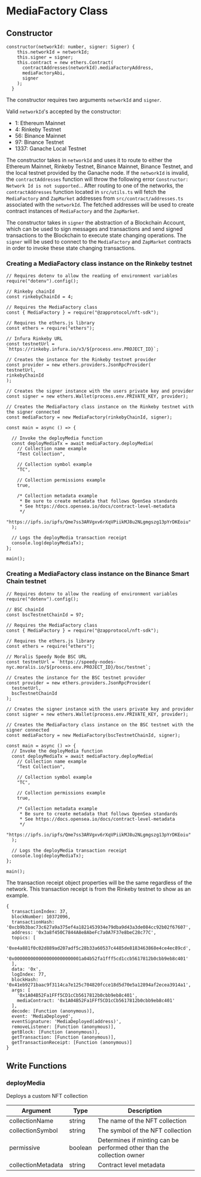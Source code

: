 # MediaFactory Class

## Constructor

```
constructor(networkId: number, signer: Signer) {
    this.networkId = networkId;
    this.signer = signer;
    this.contract = new ethers.Contract(
      contractAddresses(networkId).mediaFactoryAddress,
      mediaFactoryAbi,
      signer
    );
  }
```

The constructor requires two arguments `networkId` and `signer`.

Valid `networkId`'s accepted by the constructor:

- 1: Ethereum Mainnet
- 4: Rinkeby Testnet
- 56: Binance Mainnet
- 97: Binance Testnet
- 1337: Ganache Local Testnet

The constructor takes in `networkId` and uses it to route to either the Ethereum Mainnet, Rinkeby Testnet, Binance Mainnet, Binance Testnet, and the local testnet provided by the Ganache node. If the `networkId` is invalid, the `contractAddresses` function will throw the following error `Constructor: Network Id is not supported.`. After routing to one of the networks, the `contractAddresses` function located in `src/utils.ts` will fetch the `MediaFactory` and `ZapMarket` addresses from `src/contract/addresses.ts` associated with the `networkId`. The fetched addresses will be used to create contract instances of `MediaFactory` and the `ZapMarket`.

The constructor takes in `signer` the abstraction of a Blockchain Account, which can be used to sign messages and transactions and send signed transactions to the Blockchain to execute state changing operations. The `signer` will be used to connect to the `MediaFactory` and `ZapMarket` contracts in order to invoke these state changing transactions.

### Creating a MediaFactory class instance on the Rinkeby testnet

```
// Requires dotenv to allow the reading of environment variables
require("dotenv").config();

// Rinkeby chainId
const rinkebyChainId = 4;

// Requires the MediaFactory class
const { MediaFactory } = require("@zapprotocol/nft-sdk");

// Requires the ethers.js library
const ethers = require("ethers");

// Infura Rinkeby URL
const testnetUrl = `https://rinkeby.infura.io/v3/${process.env.PROJECT_ID}`;

// Creates the instance for the Rinkeby testnet provider
const provider = new ethers.providers.JsonRpcProvider(
testnetUrl,
rinkebyChainId
);

// Creates the signer instance with the users private key and provider
const signer = new ethers.Wallet(process.env.PRIVATE_KEY, provider);

// Creates the MediaFactory class instance on the Rinkeby testnet with the signer connected
const mediaFactory = new MediaFactory(rinkebyChainId, signer);

const main = async () => {

  // Invoke the deployMedia function
  const deployMediaTx = await mediaFactory.deployMedia(
    // Collection name example
    "Test Collection",

    // Collection symbol example
    "TC",

    // Collection permissions example
    true,

    /* Collection metadata example
     * Be sure to create metadata that follows OpenSea standards
     * See https://docs.opensea.io/docs/contract-level-metadata
     */
    "https://ipfs.io/ipfs/Qme7ss3ARVgxv6rXqVPiikMJ8u2NLgmgszg13pYrDKEoiu"
  );

  // Logs the deployMedia transaction receipt
  console.log(deployMediaTx);
};

main();
```

### Creating a MediaFactory class instance on the Binance Smart Chain testnet

```
// Requires dotenv to allow the reading of environment variables
require("dotenv").config();

// BSC chainId
const bscTestnetChainId = 97;

// Requires the MediaFactory class
const { MediaFactory } = require("@zapprotocol/nft-sdk");

// Requires the ethers.js library
const ethers = require("ethers");

// Moralis Speedy Node BSC URL
const testnetUrl = `https://speedy-nodes-nyc.moralis.io/${process.env.PROJECT_ID}/bsc/testnet`;

// Creates the instance for the BSC testnet provider
const provider = new ethers.providers.JsonRpcProvider(
  testnetUrl,
  bscTestnetChainId
);

// Creates the signer instance with the users private key and provider
const signer = new ethers.Wallet(process.env.PRIVATE_KEY, provider);

// Creates the MediaFactory class instance on the BSC testnet with the signer connected
const mediaFactory = new MediaFactory(bscTestnetChainId, signer);

const main = async () => {
  // Invoke the deployMedia function
  const deployMediaTx = await mediaFactory.deployMedia(
    // Collection name example
    "Test Collection",

    // Collection symbol example
    "TC",

    // Collection permissions example
    true,

    /* Collection metadata example
     * Be sure to create metadata that follows OpenSea standards
     * See https://docs.opensea.io/docs/contract-level-metadata
     */
    "https://ipfs.io/ipfs/Qme7ss3ARVgxv6rXqVPiikMJ8u2NLgmgszg13pYrDKEoiu"
  );

  // Logs the deployMedia transaction receipt
  console.log(deployMediaTx);
};

main();
```

The transaction receipt object properties will be the same regardless of the network. This transaction receipt is from the Rinkeby testnet to show as an example.

```
{
  transactionIndex: 37,
  blockNumber: 10372096,
  transactionHash: '0xcb9b3bac73c627a9a375ef4a1821453934e79dba9d43a3de084cc92b02f67607',
  address: '0x3a8f450C7844A8e8AbeFc7a0A7F37e8beC28c77C',
  topics: [
    '0xe4a881f0c02d889ad207adf5c28b33a60537c4485de8183463868e4ce4ec89cd',
    '0x0000000000000000000000001a04b52fa1fff5cd1ccb5617812b0cbb9eb8c401'
  ],
  data: '0x',
  logIndex: 77,
  blockHash: '0x41eb9271baac9f3114ca7e125c704820fcce18d5d70e5a12894af2ecea3914a1',
  args: [
    '0x1A04B52Fa1FFf5CD1cCb5617812b0cbb9eb8c401',
    mediaContract: '0x1A04B52Fa1FFf5CD1cCb5617812b0cbb9eb8c401'
  ],
  decode: [Function (anonymous)],
  event: 'MediaDeployed',
  eventSignature: 'MediaDeployed(address)',
  removeListener: [Function (anonymous)],
  getBlock: [Function (anonymous)],
  getTransaction: [Function (anonymous)],
  getTransactionReceipt: [Function (anonymous)]
}

```

## Write Functions

### deployMedia

Deploys a custom NFT collection

| **Argument**       | **Type** | **Description**                                                        |
| ------------------ | -------- | ---------------------------------------------------------------------- |
| collectionName     | string   | The name of the NFT collection                                         |
| collectionSymbol   | string   | The symbol of the NFT collection                                       |
| permissive         | boolean  | Determines if minting can be performed other than the collection owner |
| collectionMetadata | string   | Contract level metadata                                                |
